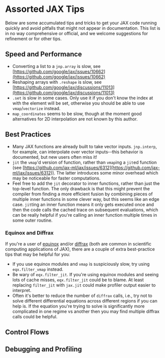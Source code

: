 # Assorted JAX Tips

Below are some accumulated tips and tricks to get your JAX code running quickly 
and avoid pitfalls that might not appear in documentation.  This list is in no 
way comprehensive or official, and we welcome suggestions for refinement or 
for other tips.

## Speed and Performance
 - Converting a list to a `jnp.array` is slow, see [https://github.com/google/jax/issues/10662](https://github.com/google/jax/issues/10662)
 - Reshaping arrays with `.reshape` is slow, see [https://github.com/google/jax/discussions/11013](https://github.com/google/jax/discussions/11013)
 - `.set` is slow in some cases.  Only use it if you don't know the index at with the element will be set, otherwise you should be able to use `vmap`/`vectorize` instead.
 - `map_coordinates` seems to be slow, though at the moment good alternatives for 2D interpolation are not known by this author.

## Best Practices
 - Many JAX functions are already built to take vector inputs.  `jnp.interp`, for example, can interpolate over vector inputs--this behavior is documented, but new users often miss it!
 - `jit` the `vmap`'d version of function, rather than `vmap`ing a `jit`ed function (see [https://github.com/jax-ml/jax/issues/6312](https://github.com/jax-ml/jax/issues/6312)).  The latter introduces some minor overhead which may be noticeable for faster computations.
 - Feel free to add the `jit` decorator to inner functions, rather than just the top-level function.  The only drawback is that this might prevent the compiler from finding a more efficient fusion by combining pieces of multiple inner functions in some clever way, but this seems like an edge case.  `jit`ting an inner function means it only gets executed once and then the code calls the cached trace on subsequent evaluations, which can be really helpful if you're calling an inner function multiple times in some outer routine.

### Equinox and Diffrax
If you're a user of [equinox](https://docs.kidger.site/equinox/) and/or [diffrax](https://docs.kidger.site/diffrax/) (both are common in scientific computing applications of JAX), there are a couple of extra best-practice tips that may be helpful for you:
 - If you use equinox modules and `vmap` is suspiciously slow, try using `eqx.filter_vmap` instead.
 - Be wary of `eqx.filter_jit`.  If you're using equinox modules and seeing lots of cache misses, `eqx.filter_jit` could be to blame.  At least replacing `filter_jit` with `jax.jit` could make profiler output easier to interpret.
 - Often it's better to reduce the number of `diffrax` calls, i.e., try not to solve different differential equations across different regions if you can help is.  If the equation you're trying to solve is significantly more complicated in one regime vs another then you may find multiple diffrax calls could be helpful.

## Control Flows

## Debugging and Profiling
